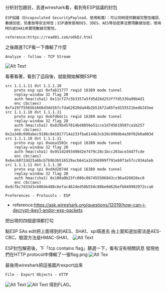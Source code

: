 分析封包題目，丟進wireshark看，看到有ESP協議的封包
```
ESP協議（Encapsulated SecurityPayload，使用較廣）：可以同時提供數據完整性確認、數據加密、防重放等安全特性；ESP通常使用DES、3DES、AES等加密算法實現數據加密，使用MD5或SHA1來實現數據完整性。

reference:https://read01.com/o0kDJ.html
```

之後跟進TCP看一下傳輸了什麼
```
Analyze - follow - TCP Stream
```
![Alt Text](http://imgur.com/XzmWnvN.png)

看著看著，看到了這段後，就能開始解開ESP啦
```
src 1.1.1.11 dst 1.1.1.10
	proto esp spi 0xfab21777 reqid 16389 mode tunnel
	replay-window 32 flag 20
	auth hmac(sha1) 0x11cf27c5b3357a5fd5d26d253fffd5339a99b4d1
	enc cbc(aes) 0xfa19ff5565b1666d3dd16fcfda62820da44b2b51672a85fed155521bedb243ee
src 1.1.1.10 dst 1.1.1.11
	proto esp spi 0xbfd6dc1c reqid 16389 mode tunnel
	replay-window 32 flag 20
	auth hmac(sha1) 0x829b457814bd8856e51cce1d745619507ca1b257
	enc cbc(aes) 0x2a340c090abec9186c841017714a233fba6144b3cb20c898db4a30f02b0a003d
src 1.1.1.10 dst 1.1.1.11
	proto esp spi 0xeea1503c reqid 16389 mode tunnel
	replay-window 32 flag 20
	auth hmac(sha1) 0x951d2d93498d2e7479c28c1bcc203ace34d7fcde
	enc cbc(aes) 0x6ec6072dd25a6bcb7b9b3b516529acb641a1b356999f791eb971e57cc934a5eb
src 1.1.1.11 dst 1.1.1.10
	proto esp spi 0xd4d2074d reqid 16389 mode tunnel
	replay-window 32 flag 20
	auth hmac(sha1) 0x100a0b23fc006c867455506843cc96ad26026ec0
	enc cbc(aes) 0xdcfbc7d33d3c606de488c6efac4624ed50b550c88be0d62befb049992972cca6
```


```
Preferences - Protocols - ESP
```
- reference:https://ask.wireshark.org/questions/12019/how-can-i-decrypt-ikev1-andor-esp-packets

把出現的四個選項都打勾

點ESP SAs edit把上面得到的AES、SHA1、spi填進去
由上面知道加密法是AES-CBC，驗證方法是HMAC-SHA1、
![Alt Text](http://imgur.com/H9HnUzB.png)

ESP封包解密後，下「tcp contains flag」篩選一下，看有沒有相關訊息
發現他們在HTTP protocol中傳輸了一張flag.png
![Alt Tex](http://imgur.com/bNaMIl0)

最後用wireshark把這張圖片export出來
```
File - Export Objects - HTTP
```
![Alt Text](http://imgur.com/V5MT1Zm.png)
![Alt Text](http://imgur.com/yYqxjH1.png)
得到FLAG。



